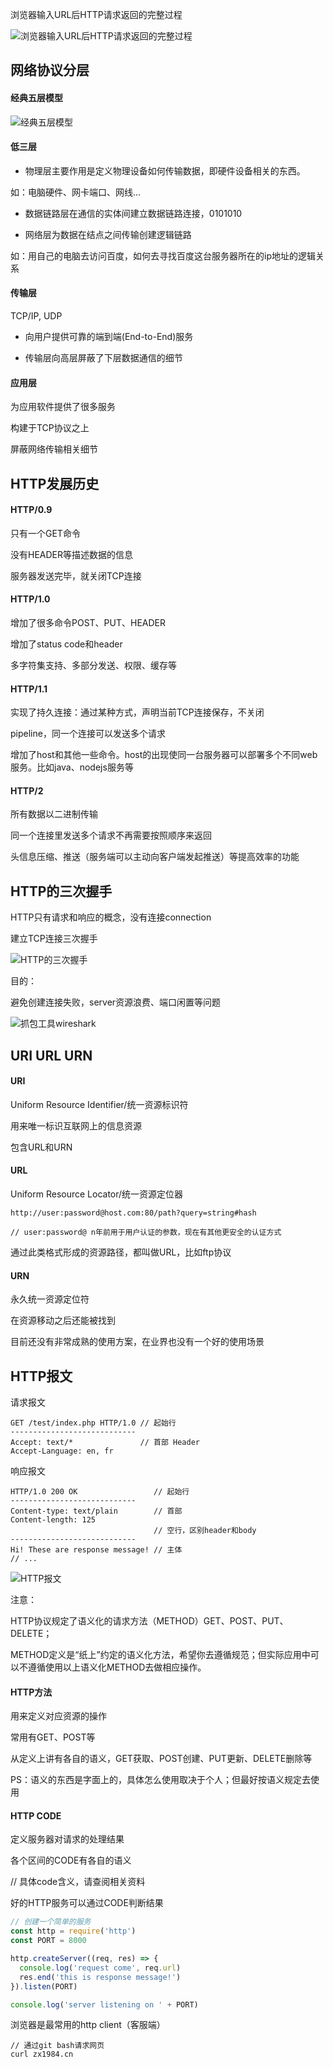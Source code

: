 浏览器输入URL后HTTP请求返回的完整过程

![浏览器输入URL后HTTP请求返回的完整过程](img/0-http-process.png)

## 网络协议分层

#### 经典五层模型

![经典五层模型](img/five-layer-model.png)

#### 低三层

* 物理层主要作用是定义物理设备如何传输数据，即硬件设备相关的东西。

如：电脑硬件、网卡端口、网线...

* 数据链路层在通信的实体间建立数据链路连接，0101010

* 网络层为数据在结点之间传输创建逻辑链路

如：用自己的电脑去访问百度，如何去寻找百度这台服务器所在的ip地址的逻辑关系

#### 传输层

TCP/IP, UDP

* 向用户提供可靠的端到端(End-to-End)服务

* 传输层向高层屏蔽了下层数据通信的细节

#### 应用层

为应用软件提供了很多服务

构建于TCP协议之上

屏蔽网络传输相关细节

## HTTP发展历史

#### HTTP/0.9

只有一个GET命令

没有HEADER等描述数据的信息

服务器发送完毕，就关闭TCP连接

#### HTTP/1.0

增加了很多命令POST、PUT、HEADER

增加了status code和header

多字符集支持、多部分发送、权限、缓存等

#### HTTP/1.1

实现了持久连接：通过某种方式，声明当前TCP连接保存，不关闭

pipeline，同一个连接可以发送多个请求

增加了host和其他一些命令。host的出现使同一台服务器可以部署多个不同web服务。比如java、nodejs服务等

#### HTTP/2

所有数据以二进制传输

同一个连接里发送多个请求不再需要按照顺序来返回

头信息压缩、推送（服务端可以主动向客户端发起推送）等提高效率的功能

## HTTP的三次握手

HTTP只有请求和响应的概念，没有连接connection

建立TCP连接三次握手

![HTTP的三次握手](img/three-way-handshake.png)

目的：

避免创建连接失败，server资源浪费、端口闲置等问题

![抓包工具wireshark](img/wireshark.jpg)

## URI URL URN

#### URI

Uniform Resource Identifier/统一资源标识符

用来唯一标识互联网上的信息资源

包含URL和URN

#### URL

Uniform Resource Locator/统一资源定位器

```
http://user:password@host.com:80/path?query=string#hash

// user:password@ n年前用于用户认证的参数，现在有其他更安全的认证方式
```

通过此类格式形成的资源路径，都叫做URL，比如ftp协议

#### URN

永久统一资源定位符

在资源移动之后还能被找到

目前还没有非常成熟的使用方案，在业界也没有一个好的使用场景

## HTTP报文

请求报文

```
GET /test/index.php HTTP/1.0 // 起始行
----------------------------
Accept: text/*               // 首部 Header
Accept-Language: en, fr
```

响应报文

```
HTTP/1.0 200 OK                 // 起始行
----------------------------
Content-type: text/plain        // 首部
Content-length: 125
                                // 空行，区别header和body
----------------------------
Hi! These are response message! // 主体
// ...
```

![HTTP报文](img/http-request-response.png)

注意：

HTTP协议规定了语义化的请求方法（METHOD）GET、POST、PUT、DELETE；

METHOD定义是“纸上”约定的语义化方法，希望你去遵循规范；但实际应用中可以不遵循使用以上语义化METHOD去做相应操作。

#### HTTP方法

用来定义对应资源的操作

常用有GET、POST等

从定义上讲有各自的语义，GET获取、POST创建、PUT更新、DELETE删除等

PS：语义的东西是字面上的，具体怎么使用取决于个人；但最好按语义规定去使用

#### HTTP CODE

定义服务器对请求的处理结果

各个区间的CODE有各自的语义

// 具体code含义，请查阅相关资料

好的HTTP服务可以通过CODE判断结果

```javascript
// 创建一个简单的服务
const http = require('http')
const PORT = 8000

http.createServer((req, res) => {
  console.log('request come', req.url)
  res.end('this is response message!')
}).listen(PORT)

console.log('server listening on ' + PORT)
```

浏览器是最常用的http client（客服端）

```
// 通过git bash请求网页
curl zx1984.cn
```
